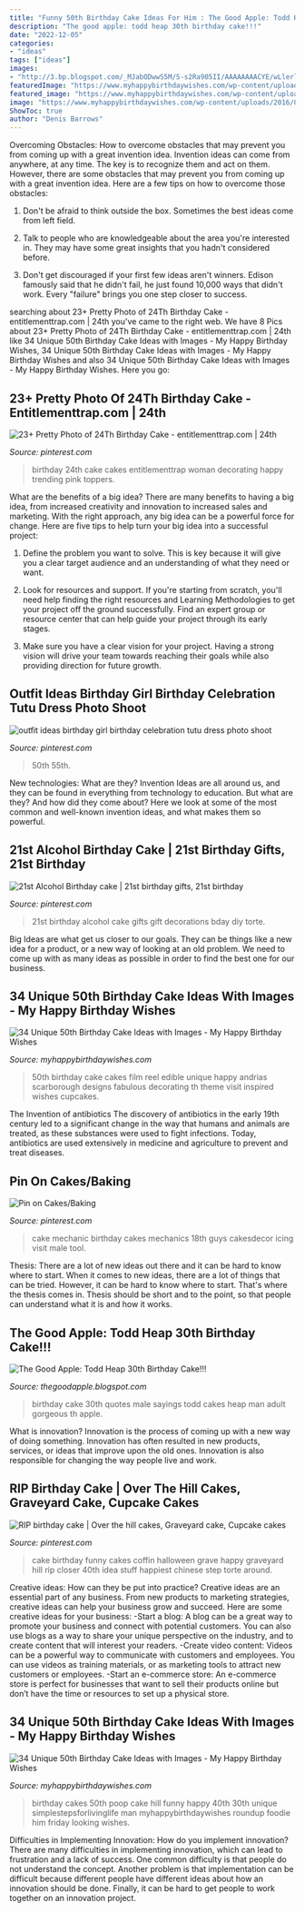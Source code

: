 ```yaml
---
title: "Funny 50th Birthday Cake Ideas For Him : The Good Apple: Todd Heap 30th Birthday Cake!!!"
description: "The good apple: todd heap 30th birthday cake!!!"
date: "2022-12-05"
categories:
- "ideas"
tags: ["ideas"]
images:
- "http://3.bp.blogspot.com/_MJabODwwS5M/S-s2Ra905II/AAAAAAAACYE/wLlerluam-M/s1600/Heap+Party-2698.jpg"
featuredImage: "https://www.myhappybirthdaywishes.com/wp-content/uploads/2016/09/poop-50th-birthday-cakes-for-men.jpg"
featured_image: "https://www.myhappybirthdaywishes.com/wp-content/uploads/2016/09/poop-50th-birthday-cakes-for-men.jpg"
image: "https://www.myhappybirthdaywishes.com/wp-content/uploads/2016/09/poop-50th-birthday-cakes-for-men.jpg"
ShowToc: true
author: "Denis Barrows"
---
```



Overcoming Obstacles: How to overcome obstacles that may prevent you from coming up with a great invention idea.
Invention ideas can come from anywhere, at any time. The key is to recognize them and act on them. However, there are some obstacles that may prevent you from coming up with a great invention idea. Here are a few tips on how to overcome those obstacles:
1) Don't be afraid to think outside the box. Sometimes the best ideas come from left field.

2) Talk to people who are knowledgeable about the area you're interested in. They may have some great insights that you hadn't considered before.

3) Don't get discouraged if your first few ideas aren't winners. Edison famously said that he didn't fail, he just found 10,000 ways that didn't work. Every "failure" brings you one step closer to success.

	

		
searching about 23+ Pretty Photo of 24Th Birthday Cake - entitlementtrap.com | 24th you've came to the right web. We have 8 Pics about 23+ Pretty Photo of 24Th Birthday Cake - entitlementtrap.com | 24th like 34 Unique 50th Birthday Cake Ideas with Images - My Happy Birthday Wishes, 34 Unique 50th Birthday Cake Ideas with Images - My Happy Birthday Wishes and also 34 Unique 50th Birthday Cake Ideas with Images - My Happy Birthday Wishes. Here you go:
		
    
## 23+ Pretty Photo Of 24Th Birthday Cake - Entitlementtrap.com | 24th

<img loading=lazy src="https://i.pinimg.com/736x/2f/fb/81/2ffb812c79b65655b3e545bbb39bbc92.jpg" onerror="this.onerror=null;this.src='https://tse3.mm.bing.net/th?id=OIP.5g4vuusWJaMHxOQHCP00zAHaJ3&amp;pid=15.1';" alt="23+ Pretty Photo of 24Th Birthday Cake - entitlementtrap.com | 24th">

_Source: pinterest.com_

>birthday 24th cake cakes entitlementtrap woman decorating happy trending pink toppers. 

	

What are the benefits of a big idea?
There are many benefits to having a big idea, from increased creativity and innovation to increased sales and marketing. With the right approach, any big idea can be a powerful force for change. Here are five tips to help turn your big idea into a successful project:
1. Define the problem you want to solve. This is key because it will give you a clear target audience and an understanding of what they need or want.

2. Look for resources and support. If you're starting from scratch, you'll need help finding the right resources and Learning Methodologies to get your project off the ground successfully. Find an expert group or resource center that can help guide your project through its early stages.

3. Make sure you have a clear vision for your project. Having a strong vision will drive your team towards reaching their goals while also providing direction for future growth.

    
## Outfit Ideas Birthday Girl Birthday Celebration Tutu Dress Photo Shoot

<img loading=lazy src="https://i.pinimg.com/736x/34/58/b8/3458b83aff9279065a3162518cc2852f.jpg" onerror="this.onerror=null;this.src='https://tse3.mm.bing.net/th?id=OIP.FXq4vIXFebmtcKbrJT3UawHaKw&amp;pid=15.1';" alt="outfit ideas birthday girl birthday celebration tutu dress photo shoot">

_Source: pinterest.com_

>50th 55th. 

	

New technologies: What are they?
Invention Ideas are all around us, and they can be found in everything from technology to education. But what are they? And how did they come about? Here we look at some of the most common and well-known invention ideas, and what makes them so powerful.

    
## 21st Alcohol Birthday Cake | 21st Birthday Gifts, 21st Birthday

<img loading=lazy src="https://i.pinimg.com/originals/ea/d5/66/ead56694236161cd5624c34b869453a4.jpg" onerror="this.onerror=null;this.src='https://tse2.mm.bing.net/th?id=OIP.tgcvyzkaNRUZ7Uqx2z2QdwHaJ4&amp;pid=15.1';" alt="21st Alcohol Birthday cake | 21st birthday gifts, 21st birthday">

_Source: pinterest.com_

>21st birthday alcohol cake gifts gift decorations bday diy torte. 

	

Big Ideas are what get us closer to our goals. They can be things like a new idea for a product, or a new way of looking at an old problem. We need to come up with as many ideas as possible in order to find the best one for our business.

    
## 34 Unique 50th Birthday Cake Ideas With Images - My Happy Birthday Wishes

<img loading=lazy src="https://www.myhappybirthdaywishes.com/wp-content/uploads/2016/09/film-reel-50th-birthday-cakes.jpg" onerror="this.onerror=null;this.src='https://tse2.mm.bing.net/th?id=OIP.Ye_YtOz9iWHMxOSRdnx9yQHaJ6&amp;pid=15.1';" alt="34 Unique 50th Birthday Cake Ideas with Images - My Happy Birthday Wishes">

_Source: myhappybirthdaywishes.com_

>50th birthday cake cakes film reel edible unique happy andrias scarborough designs fabulous decorating th theme visit inspired wishes cupcakes. 

	

The Invention of antibiotics
The discovery of antibiotics in the early 19th century led to a significant change in the way that humans and animals are treated, as these substances were used to fight infections. Today, antibiotics are used extensively in medicine and agriculture to prevent and treat diseases.

    
## Pin On Cakes/Baking

<img loading=lazy src="https://i.pinimg.com/736x/43/b9/e4/43b9e4a1fa35b9aeda1ab74cd10ea072--mechanic-cake-male-birthday.jpg" onerror="this.onerror=null;this.src='https://tse4.mm.bing.net/th?id=OIP.6oublQoWadG-KmSFZNM-GwHaJ4&amp;pid=15.1';" alt="Pin on Cakes/Baking">

_Source: pinterest.com_

>cake mechanic birthday cakes mechanics 18th guys cakesdecor icing visit male tool. 

	

Thesis: There are a lot of new ideas out there and it can be hard to know where to start.
When it comes to new ideas, there are a lot of things that can be tried. However, it can be hard to know where to start. That's where the thesis comes in. Thesis should be short and to the point, so that people can understand what it is and how it works.

    
## The Good Apple: Todd Heap 30th Birthday Cake!!!

<img loading=lazy src="http://3.bp.blogspot.com/_MJabODwwS5M/S-s2Ra905II/AAAAAAAACYE/wLlerluam-M/s1600/Heap+Party-2698.jpg" onerror="this.onerror=null;this.src='https://tse3.mm.bing.net/th?id=OIP.S0RdyG5wL_ObK8JCpZUfjgHaLI&amp;pid=15.1';" alt="The Good Apple: Todd Heap 30th Birthday Cake!!!">

_Source: thegoodapple.blogspot.com_

>birthday cake 30th quotes male sayings todd cakes heap man adult gorgeous th apple. 

	

What is innovation?
Innovation is the process of coming up with a new way of doing something. Innovation has often resulted in new products, services, or ideas that improve upon the old ones. Innovation is also responsible for changing the way people live and work.

    
## RIP Birthday Cake | Over The Hill Cakes, Graveyard Cake, Cupcake Cakes

<img loading=lazy src="https://i.pinimg.com/736x/a7/af/4e/a7af4e21844b3e5db6ac6c03093f43dd--funny-stuff-too-funny.jpg" onerror="this.onerror=null;this.src='https://tse4.mm.bing.net/th?id=OIP.V2bllm_xFV6QzIk43ZGqoAAAAA&amp;pid=15.1';" alt="RIP birthday cake | Over the hill cakes, Graveyard cake, Cupcake cakes">

_Source: pinterest.com_

>cake birthday funny cakes coffin halloween grave happy graveyard hill rip closer 40th idea stuff happiest chinese step torte around. 

	

Creative ideas: How can they be put into practice?
Creative ideas are an essential part of any business. From new products to marketing strategies, creative ideas can help your business grow and succeed. Here are some creative ideas for your business: 
-Start a blog: A blog can be a great way to promote your business and connect with potential customers. You can also use blogs as a way to share your unique perspective on the industry, and to create content that will interest your readers. 
-Create video content: Videos can be a powerful way to communicate with customers and employees. You can use videos as training materials, or as marketing tools to attract new customers or employees. 
-Start an e-commerce store: An e-commerce store is perfect for businesses that want to sell their products online but don’t have the time or resources to set up a physical store.

    
## 34 Unique 50th Birthday Cake Ideas With Images - My Happy Birthday Wishes

<img loading=lazy src="https://www.myhappybirthdaywishes.com/wp-content/uploads/2016/09/poop-50th-birthday-cakes-for-men.jpg" onerror="this.onerror=null;this.src='https://tse4.mm.bing.net/th?id=OIP.xMkp6_iBoAMuB7lp4HfQTgHaNd&amp;pid=15.1';" alt="34 Unique 50th Birthday Cake Ideas with Images - My Happy Birthday Wishes">

_Source: myhappybirthdaywishes.com_

>birthday cakes 50th poop cake hill funny happy 40th 30th unique simplestepsforlivinglife man myhappybirthdaywishes roundup foodie him friday looking wishes. 

	

Difficulties in Implementing Innovation: How do you implement innovation?
There are many difficulties in implementing innovation, which can lead to frustration and a lack of success. One common difficulty is that people do not understand the concept. Another problem is that implementation can be difficult because different people have different ideas about how an innovation should be done. Finally, it can be hard to get people to work together on an innovation project.


